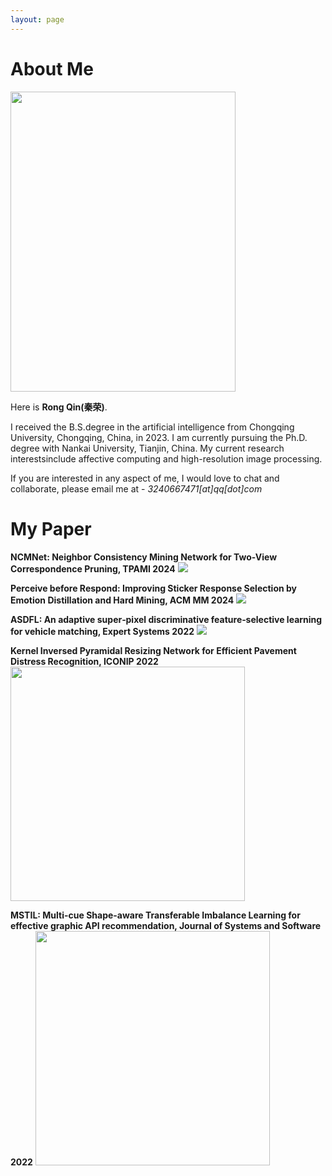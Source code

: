 ```yaml
---
layout: page
---
```


# About Me

<img src="https://qinrong-nku.github.io/qr.jpg" class="floatpic" width="360" height="480">

Here is **Rong Qin(秦荣)**.

I received the B.S.degree in the artificial intelligence from Chongqing University, Chongqing, China, in 2023. I am currently pursuing the Ph.D. degree with Nankai University, Tianjin, China. My current research interestsinclude affective computing and high-resolution image processing.

If you are interested in any aspect of me, I would love to chat and collaborate, please email me at - *3240667471[at]qq[dot]com*

# My Paper

**NCMNet: Neighbor Consistency Mining Network for Two-View Correspondence Pruning, TPAMI 2024**
<img src="https://qinrong-nku.github.io/NCMNet.png">

**Perceive before Respond: Improving Sticker Response Selection by Emotion Distillation and Hard Mining, ACM MM 2024**
<img src="https://qinrong-nku.github.io/Perceive.png">

**ASDFL: An adaptive super‐pixel discriminative feature‐selective learning for vehicle matching, Expert Systems 2022**
<img src="https://qinrong-nku.github.io/ASDFL.png">

**Kernel Inversed Pyramidal Resizing Network for Efficient Pavement Distress Recognition, ICONIP 2022**
<img src="https://qinrong-nku.github.io/Kernel.png" width="375"/>

**MSTIL: Multi-cue Shape-aware Transferable Imbalance Learning for effective graphic API recommendation, Journal of Systems and Software 2022**
<img src="https://qinrong-nku.github.io/MSTIL.png" width="375"/>

